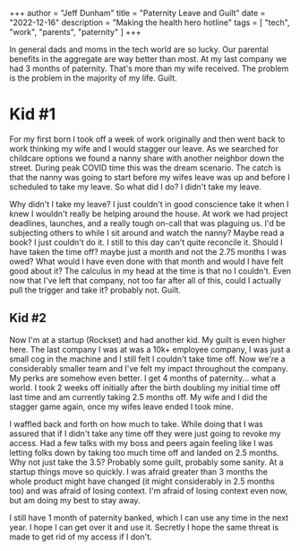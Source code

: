 +++
author = "Jeff Dunham"
title = "Paternity Leave and Guilt"
date = "2022-12-16"
description = "Making the health hero hotline"
tags = [
    "tech",
    "work",
    "parents",
    "paternity"
]
+++

In general dads and moms in the tech world are so lucky.  Our parental benefits in the aggregate are way better than most.
At my last company we had 3 months of paternity. That's more than my wife received.
The problem is the problem in the majority of my life.  Guilt.

# Kid #1

For my first born I took off a week of work originally and then went back to work thinking my wife and I would stagger our leave.  As we searched for childcare options we found a nanny share with another neighbor down the street.  During peak COVID time this was the dream scenario.  The catch is that the nanny was going to start before my wifes leave was up and before I scheduled to take my leave.  So what did I do?  I didn't take my leave.

Why didn't I take my leave?  I just couldn't in good conscience take it when I knew I wouldn't really be helping around the house.  At work we had project deadlines, launches, and a really tough on-call that was plaguing us.  I'd be subjecting others to while I sit around and watch the nanny?  Maybe read a book?  I just couldn't do it.  I still to this day can't quite reconcile it.  Should I have taken the time off?  maybe just a month and not the 2.75 months I was owed?  What would I have even done with that month and would I have felt good about it?  The calculus in my head at the time is that no I couldn't.  Even now that I've left that company, not too far after all of this, could I actually pull the trigger and take it?  probably not.  Guilt.

## Kid #2

Now I'm at a startup (Rockset) and had another kid.  My guilt is even higher here.  The last company I was at was a 10k+ employee company, I was just a small cog in the machine and I still felt I couldn't take time off.  Now we're a considerably smaller team and I've felt my impact throughout the company.  My perks are somehow even better.  I get 4 months of paternity... what a world.  I took 2 weeks off initially after the birth doubling my initial time off last time and am currently taking 2.5 months off.  My wife and I did the stagger game again, once my wifes leave ended I took mine.

I waffled back and forth on how much to take.  While doing that I was assured that if I didn't take any time off they were just going to revoke my access.  Had a few talks with my boss and peers again feeling like I was letting folks down by taking too much time off and landed on 2.5 months.  Why not just take the 3.5?  Probably some guilt, probably some sanity.  At a startup things move so quickly.  I was afraid  greater than 3 months the whole product might have changed (it might considerably in 2.5 months too) and was afraid of losing context.  I'm afraid of losing context even now, but am doing my best to stay away.

I still have 1 month of paternity banked, which I can use any time in the next year.  I hope I can get over it and use it.  Secretly I hope the same threat is made to get rid of my access if I don't.
